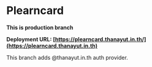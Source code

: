 # Plearncard

**This is production branch**

**Deployment URL: [https://plearncard.thanayut.in.th/](https://plearncard.thanayut.in.th)**

This branch adds @thanayut.in.th auth provider.
